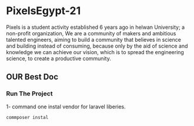 # PixelsEgypt-21

Pixels is a student activity established 6 years ago in helwan University; a non-profit organization, We are a community of makers and ambitious talented engineers, aiming to build a community that believes in science and building instead of consuming, because only by the aid of science and knowledge we can achieve our vision, which is to spread the engineering science, to create a productive community.


## OUR Best Doc


### Run The Project

1- command one instal vendor for laravel liberies.
```bash
commposer instal
```

